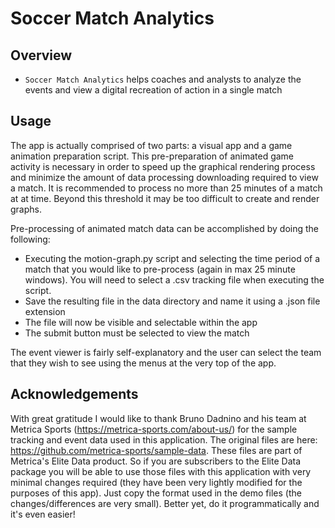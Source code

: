 # Soccer Match Analytics

## Overview

* `Soccer Match Analytics` helps coaches and analysts to analyze the events and view a digital recreation of action in a single match
  
## Usage
The app is actually comprised of two parts: a visual app and a game animation preparation script. This pre-preparation of animated game activity is necessary in order to speed up the graphical rendering process and minimize the amount of data processing downloading required to view a match. It is recommended to process no more than 25 minutes of a match at at time. Beyond this threshold it may be too difficult to create and render graphs.

Pre-processing of animated match data can be accomplished by doing the following:
- Executing the motion-graph.py script and selecting the time period of a match that you would like to pre-process (again in max 25 minute windows). You will need to select a .csv tracking file when executing the script.
- Save the resulting file in the data directory and name it using a .json file extension
- The file will now be visible and selectable within the app 
- The submit button must be selected to view the match

The event viewer is fairly self-explanatory and the user can select the team that they wish to see using the menus at the very top of the app. 

## Acknowledgements
With great gratitude I would like to thank Bruno Dadnino and his team at Metrica Sports (https://metrica-sports.com/about-us/) for the sample tracking and event data used in this application.
The original files are here: https://github.com/metrica-sports/sample-data. These files are part of Metrica's Elite Data product. So if you are subscribers to the Elite Data package you will be able to use those files with this application with very minimal changes required (they have been very lightly modified for the purposes of this app). Just copy the format used in the demo files (the changes/differences are very small). Better yet, do it programmatically and it's even easier!
